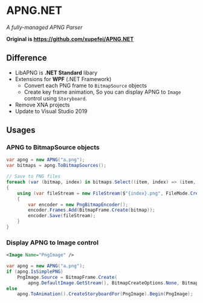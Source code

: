 # APNG.NET

*A fully-managed APNG Parser*


**Original is https://github.com/xupefei/APNG.NET**

## Difference 

* LibAPNG is **.NET Standard** libary
* Extensions for **WPF** (.NET Framework)
    * Convert each PNG frame to `BitmapSource` objects
    * Create key frame animation, So you can display APNG to `Image` control using `Storyboard`.
* Remove XNA projects
* Update to Visual Studio 2019

## Usages

### APNG to BitmapSource objects

```cs
var apng = new APNG("a.png");
var bitmaps = apng.ToBitmapSources();

// Save to PNG files
foreach (var (bitmap, index) in bitmaps.Select((item, index) => (item, index)))
{
    using (var fileStream = new FileStream($"{index}.png", FileMode.Create))
    {
        var encoder = new PngBitmapEncoder();
        encoder.Frames.Add(BitmapFrame.Create(bitmap));
        encoder.Save(fileStream);
    }
}
```

### Display APNG to Image control

```xml
<Image Name="PngImage" />
```

```cs
var apng = new APNG("a.png");
if (apng.IsSimplePNG)
    PngImage.Source = BitmapFrame.Create(
        apng.DefaultImage.GetStream(), BitmapCreateOptions.None, BitmapCacheOption.OnLoad);
else
    apng.ToAnimation().CreateStoryboardFor(PngImage).Begin(PngImage);
```
